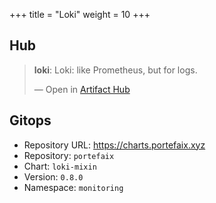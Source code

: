 +++
title = "Loki"
weight = 10
+++

## Hub

<div class="artifacthub-widget" data-url="https://artifacthub.io/packages/helm/grafana/loki" data-theme="light" data-header="true" data-responsive="false"><blockquote><p lang="en" dir="ltr"><b>loki</b>: Loki: like Prometheus, but for logs.</p>&mdash; Open in <a href="https://artifacthub.io/packages/helm/grafana/loki">Artifact Hub</a></blockquote></div><script async src="https://artifacthub.io/artifacthub-widget.js"></script>

## Gitops

<!-- BEGIN_PORTEFAIX_DOC -->

* Repository URL: https://charts.portefaix.xyz
* Repository: `portefaix`
* Chart: `loki-mixin`
* Version: `0.8.0`
* Namespace: `monitoring`

<!-- END_PORTEFAIX_DOC -->
